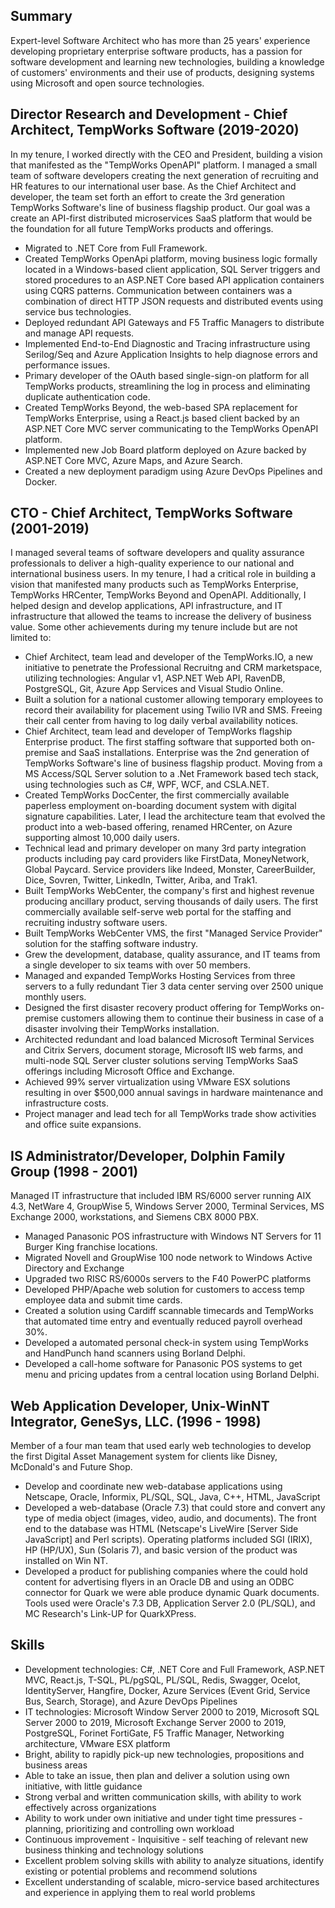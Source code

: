 Summary
--------
Expert-level Software Architect who has more than 25 years' experience developing proprietary enterprise software products, has a passion for software development and learning new technologies, building a knowledge of customers' environments and their use of products, designing systems using Microsoft and open source technologies.

 
Director Research and Development - Chief Architect, TempWorks Software (2019-2020)
------------------------------------------------------------------------------------
In my tenure, I worked directly with the CEO and President, building a vision that manifested as the "TempWorks OpenAPI" platform. I managed a small team of software developers creating the next generation of recruiting and HR features to our international user base. As the Chief Architect and developer, the team set forth an effort to create the 3rd generation TempWorks Software's line of business flagship product. Our goal was a create an API-first distributed microservices SaaS platform that would be the foundation for all future TempWorks products and offerings.

* Migrated to .NET Core from Full Framework.
* Created TempWorks OpenApi platform, moving business logic formally located in a Windows-based client application, SQL Server triggers and stored procedures to an ASP.NET Core based API application containers using CQRS patterns. Communication between containers was a combination of direct HTTP JSON requests and distributed events using service bus technologies.
* Deployed redundant API Gateways and F5 Traffic Managers to distribute and manage API requests.
* Implemented End-to-End Diagnostic and Tracing infrastructure using Serilog/Seq and Azure Application Insights to help diagnose errors and performance issues.
* Primary developer of the OAuth based single-sign-on platform for all TempWorks products, streamlining the log in process and eliminating duplicate authentication code.
* Created TempWorks Beyond, the web-based SPA replacement for TempWorks Enterprise, using a React.js based client backed by an ASP.NET Core MVC server communicating to the TempWorks OpenAPI platform. 
* Implemented new Job Board platform deployed on Azure backed by ASP.NET Core MVC, Azure Maps, and Azure Search.
* Created a new deployment paradigm using Azure DevOps Pipelines and Docker.
 
 
CTO - Chief Architect, TempWorks Software (2001-2019)
------------------------------------------------------
I managed several teams of software developers and quality assurance professionals to deliver a high-quality experience to our national and international business users. In my tenure, I had a critical role in building a vision that manifested many products such as TempWorks Enterprise, TempWorks HRCenter, TempWorks Beyond and OpenAPI. Additionally, I helped design and develop applications, API infrastructure, and IT infrastructure that allowed the teams to increase the delivery of business value. Some other achievements during my tenure include but are not limited to:
* Chief Architect, team lead and developer of the TempWorks.IO, a new initiative to penetrate the Professional Recruitng and CRM marketspace, utilizing technologies: Angular v1, ASP.NET Web API, RavenDB, PostgreSQL, Git, Azure App Services and Visual Studio Online. 
* Built a solution for a national customer allowing temporary employees to record their availability for placement using Twilio IVR and SMS. Freeing their call center from having to log daily verbal availability notices.
* Chief Architect, team lead and developer of TempWorks flagship Enterprise product. The first staffing software that supported both on-premise and SaaS installations. Enterprise was the 2nd generation of TempWorks Software's line of business flagship product. Moving from a MS Access/SQL Server solution to a .Net Framework based tech stack, using technologies such as C#, WPF, WCF, and CSLA.NET.
* Created TempWorks DocCenter, the first commercially available paperless employment on-boarding document system with digital signature capabilities. Later, I lead the architecture team that evolved the product into a web-based offering, renamed HRCenter, on Azure supporting almost 10,000 daily users.
* Technical lead and primary developer on many 3rd party integration products including pay card providers like FirstData, MoneyNetwork, Global Paycard. Service providers like Indeed, Monster, CareerBuilder, Dice, Sovren, Twitter, LinkedIn, Twitter, Ariba, and Trak1.
* Built TempWorks WebCenter, the company's first and highest revenue producing ancillary product, serving thousands of daily users. The first commercially available self-serve web portal for the staffing and recruiting industry software users.
* Built TempWorks WebCenter VMS, the first "Managed Service Provider" solution for the staffing software industry.
* Grew the development, database, quality assurance, and IT teams from a single developer to six teams with over 50 members.
* Managed and expanded TempWorks Hosting Services from three servers to a fully redundant Tier 3 data center serving over 2500 unique monthly users.
* Designed the first disaster recovery product offering for TempWorks on-premise customers allowing them to continue their business in case of a disaster involving their TempWorks installation.
* Architected redundant and load balanced Microsoft Terminal Services and Citrix Servers, document storage, Microsoft IIS web farms, and multi-node SQL Server cluster solutions serving TempWorks SaaS offerings including Microsoft Office and Exchange.
* Achieved 99% server virtualization using VMware ESX solutions resulting in over $500,000 annual savings in hardware maintenance and infrastructure costs.
* Project manager and lead tech for all TempWorks trade show activities and office suite expansions.


IS Administrator/Developer, Dolphin Family Group (1998 - 2001)
---------------------------------------------------------------
Managed IT infrastructure that included IBM RS/6000 server running AIX 4.3, NetWare 4, GroupWise 5, Windows Server 2000, Terminal Services, MS Exchange 2000, workstations, and Siemens CBX 8000 PBX.

* Managed Panasonic POS infrastructure with Windows NT Servers for 11 Burger King franchise locations.
* Migrated Novell and GroupWise 100 node network to Windows Active Directory and Exchange
* Upgraded two RISC RS/6000s servers to the F40 PowerPC platforms
* Developed PHP/Apache web solution for customers to access temp employee data and submit time cards.
* Created a solution using Cardiff scannable timecards and TempWorks that automated time entry and eventually reduced payroll overhead 30%.
* Developed a automated personal check-in system using TempWorks and HandPunch hand scanners using Borland Delphi.
* Developed a call-home software for Panasonic POS systems to get menu and pricing updates from a central location using Borland Delphi.


Web Application Developer, Unix-WinNT Integrator, GeneSys, LLC. (1996 - 1998)
------------------------------------------------------------------------------
Member of a four man team that used early web technologies to develop the first Digital Asset Management system for clients like Disney, McDonald's and Future Shop.

* Develop and coordinate new web-database applications using Netscape, Oracle, Informix, PL/SQL, SQL, Java, C++, HTML, JavaScript
* Developed a web-database (Oracle 7.3) that could store and convert any type of media object (images, video, audio, and documents). The front end to the database was HTML (Netscape's LiveWire [Server Side JavaScript] and Perl scripts). Operating platforms included SGI (IRIX), HP (HP/UX), Sun (Solaris 7), and basic version of the product was installed on Win NT.
* Developed a product for publishing companies where the could hold content for advertising flyers in an Oracle DB and using an ODBC connector for Quark we were able produce dynamic Quark documents. Tools used were Oracle's 7.3 DB, Application Server 2.0 (PL/SQL), and MC Research's Link-UP for QuarkXPress.


 
 Skills
 -------
* Development technologies: C#, .NET Core and Full Framework, ASP.NET MVC, React.js, T-SQL, PL/pgSQL, PL/SQL, Redis, Swagger, Ocelot, IdentityServer, Hangfire, Docker, Azure Services (Event Grid, Service Bus, Search, Storage), and Azure DevOps Pipelines
* IT technologies: Microsoft Window Server 2000 to 2019, Microsoft SQL Server 2000 to 2019, Microsoft Exchange Server 2000 to 2019, PostgreSQL, Forinet FortiGate, F5 Traffic Manager, Networking architecture, VMware ESX platform
* Bright, ability to rapidly pick-up new technologies, propositions and business areas
* Able to take an issue, then plan and deliver a solution using own initiative, with little guidance
* Strong verbal and written communication skills, with ability to work effectively across organizations
* Ability to work under own initiative and under tight time pressures - planning, prioritizing and controlling own workload
* Continuous improvement - Inquisitive - self teaching of relevant new business thinking and technology solutions
* Excellent problem solving skills with ability to analyze situations, identify existing or potential problems and recommend solutions
* Excellent understanding of scalable, micro-service based architectures and experience in applying them to real world problems 
 
 
 
 
 
 
 
 
 
 
 
 
 
 
 
 
 

